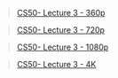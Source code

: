 > [CS50- Lecture 3 - 360p](https://cdn.cs50.net/2020/fall/lectures/3/lecture3-360p.mp4)

> [CS50- Lecture 3 - 720p](https://cdn.cs50.net/2020/fall/lectures/3/lecture3-720p.mp4)

> [CS50- Lecture 3 - 1080p](https://cdn.cs50.net/2020/fall/lectures/3/lecture3-1080p.mp4)

> [CS50- Lecture 3 - 4K](https://cdn.cs50.net/2020/fall/lectures/3/lecture3-4k.mp4)
